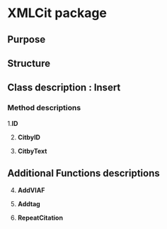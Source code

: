# XMLCit package

## Purpose

## Structure
 
## Class description : Insert

### Method descriptions

1.__ID__

2.  __CitbyID__

3.  __CitbyText__

## Additional Functions descriptions

4.  __AddVIAF__

5.  __Addtag__

6. __RepeatCitation__
